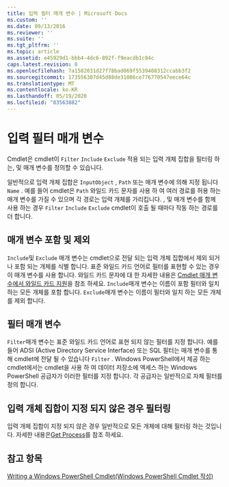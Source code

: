 ```yaml
---
title: 입력 필터 매개 변수 | Microsoft Docs
ms.custom: ''
ms.date: 09/13/2016
ms.reviewer: ''
ms.suite: ''
ms.tgt_pltfrm: ''
ms.topic: article
ms.assetid: e45929d1-bbb4-4dc6-892f-f9eacdb1c84c
caps.latest.revision: 8
ms.openlocfilehash: 7a1582031d27f78bad069f5539408312ccabb3f2
ms.sourcegitcommit: 173556307d45d88de31086ce776770547eece64c
ms.translationtype: MT
ms.contentlocale: ko-KR
ms.lasthandoff: 05/19/2020
ms.locfileid: "83563882"
---
```

# <a name="input-filter-parameters"></a>입력 필터 매개 변수

Cmdlet은 cmdlet이 `Filter` `Include` `Exclude` 적용 되는 입력 개체 집합을 필터링 하는, 및 매개 변수를 정의할 수 있습니다.

일반적으로 입력 개체 집합은 `InputObject` , `Path` 또는 매개 변수에 의해 지정 됩니다 `Name` . 예를 들어 cmdlet은 `Path` 와일드 카드 문자를 사용 하 여 여러 경로를 허용 하는 매개 변수를 가질 수 있으며 각 경로는 입력 개체를 가리킵니다. , 및 매개 변수를 함께 사용 하는 경우 `Filter` `Include` `Exclude` cmdlet이 호출 될 때마다 작동 하는 경로를 더 합니다.

## <a name="include-and-exclude-parameters"></a>매개 변수 포함 및 제외

`Include`및 `Exclude` 매개 변수는 cmdlet으로 전달 되는 입력 개체 집합에서 제외 되거나 포함 되는 개체를 식별 합니다. 표준 와일드 카드 언어로 필터를 표현할 수 있는 경우이 매개 변수를 사용 합니다. 와일드 카드 문자에 대 한 자세한 내용은 [Cmdlet 매개 변수에서 와일드 카드 지원](./supporting-wildcard-characters-in-cmdlet-parameters.md)을 참조 하세요. `Include`매개 변수는 이름이 포함 필터와 일치 하는 모든 개체를 포함 합니다. `Exclude`매개 변수는 이름이 필터와 일치 하는 모든 개체를 제외 합니다.

## <a name="filter-parameter"></a>필터 매개 변수

`Filter`매개 변수는 표준 와일드 카드 언어로 표현 되지 않는 필터를 지정 합니다. 예를 들어 ADSI (Active Directory Service Interface) 또는 SQL 필터는 매개 변수를 통해 cmdlet에 전달 될 수 있습니다 `Filter` . Windows PowerShell에서 제공 하는 cmdlet에서는 cmdlet을 사용 하 여 데이터 저장소에 액세스 하는 Windows PowerShell 공급자가 이러한 필터를 지정 합니다. 각 공급자는 일반적으로 자체 필터를 정의 합니다.

## <a name="filtering-if-no-set-of-input-objects-is-specified"></a>입력 개체 집합이 지정 되지 않은 경우 필터링

입력 개체 집합이 지정 되지 않은 경우 일반적으로 모든 개체에 대해 필터링 하는 것입니다. 자세한 내용은[Get Process](/powershell/module/Microsoft.PowerShell.Management/Get-Process)를 참조 하세요.

## <a name="see-also"></a>참고 항목

[Writing a Windows PowerShell Cmdlet(Windows PowerShell Cmdlet 작성)](./writing-a-windows-powershell-cmdlet.md)
